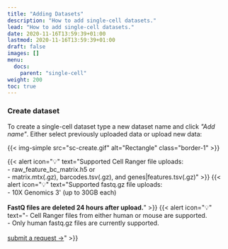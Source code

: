 ```yaml
---
title: "Adding Datasets"
description: "How to add single-cell datasets."
lead: "How to add single-cell datasets."
date: 2020-11-16T13:59:39+01:00
lastmod: 2020-11-16T13:59:39+01:00
draft: false
images: []
menu:
  docs:
    parent: "single-cell"
weight: 200
toc: true
---
```


<!-- {{< alert icon="🚧" text="Currently only supports Cell Ranger uploads. <a href = \"mailto:alexvpickering@gmail.com\">Submit Request →</a>" >}} -->



### Create dataset


To create a single-cell dataset type a new dataset name and click *"Add name"*. Either select previously uploaded data or upload new data: 

{{< img-simple src="sc-create.gif" alt="Rectangle" class="border-1" >}}


{{< alert icon="💡" text="Supported Cell Ranger file uploads:</br>- raw_feature_bc_matrix.h5 or </br>- matrix.mtx(.gz), barcodes.tsv(.gz), and genes|features.tsv(.gz)" >}}
{{< alert icon="💡" text="Supported fastq.gz file uploads:</br>- 10X Genomics 3' (up to 30GB each) </br></br><b>FastQ files are deleted 24 hours after upload.</b>" >}}
{{< alert icon="💡" text="- Cell Ranger files from either human or mouse are supported.</br>- Only human fastq.gz files are currently supported. </br></br><a href='mailto:alexvpickering@gmail.com'>submit a request →</a>" >}}
